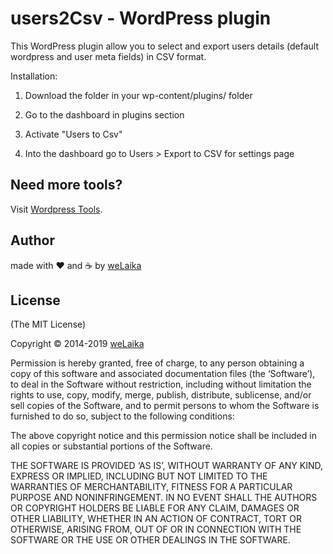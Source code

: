 users2Csv - WordPress plugin
=============================

This WordPress plugin allow you to select and export users details (default wordpress and user meta fields) in CSV format.

Installation:

1. Download the folder in your wp-content/plugins/ folder

2. Go to the dashboard in plugins section

3. Activate "Users to Csv"

4. Into the dashboard go to Users > Export to CSV for settings page

## Need more tools?
Visit [Wordpress Tools](http://wptools.it).

## Author

made with ❤️ and ☕️ by [weLaika](https://dev.welaika.com)

## License

(The MIT License)

Copyright © 2014-2019 [weLaika](https://dev.welaika.com)

Permission is hereby granted, free of charge, to any person obtaining a copy of
this software and associated documentation files (the ‘Software’), to deal in
the Software without restriction, including without limitation the rights to
use, copy, modify, merge, publish, distribute, sublicense, and/or sell copies of
the Software, and to permit persons to whom the Software is furnished to do so,
subject to the following conditions:

The above copyright notice and this permission notice shall be included in all
copies or substantial portions of the Software.

THE SOFTWARE IS PROVIDED ‘AS IS’, WITHOUT WARRANTY OF ANY KIND, EXPRESS OR
IMPLIED, INCLUDING BUT NOT LIMITED TO THE WARRANTIES OF MERCHANTABILITY, FITNESS
FOR A PARTICULAR PURPOSE AND NONINFRINGEMENT. IN NO EVENT SHALL THE AUTHORS OR
COPYRIGHT HOLDERS BE LIABLE FOR ANY CLAIM, DAMAGES OR OTHER LIABILITY, WHETHER
IN AN ACTION OF CONTRACT, TORT OR OTHERWISE, ARISING FROM, OUT OF OR IN
CONNECTION WITH THE SOFTWARE OR THE USE OR OTHER DEALINGS IN THE SOFTWARE.

